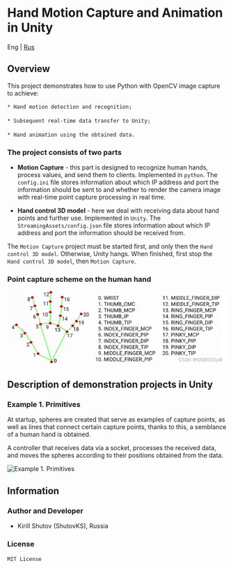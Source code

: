# Hand Motion Capture and Animation in Unity

Eng | [Rus](resources/readme_localisation/readme_ru.md)

## Overview

This project demonstrates how to use Python with OpenCV image capture to achieve:

``` text
* Hand motion detection and recognition; 

* Subsequent real-time data transfer to Unity;

* Hand animation using the obtained data. 
```

### The project consists of two parts

* **Motion Capture** - this part is designed to recognize human hands, process values, and send them to clients. Implemented in `python`. The `config.ini` file stores information about which IP address and port the information should be sent to and whether to render the camera image with real-time point capture processing in real time.

* **Hand control 3D model** - here we deal with receiving data about hand points and further use. Implemented in `Unity`. The `StreamingAssets/config.json` file stores information about which IP address and port the information should be received from.

The `Motion Capture` project must be started first, and only then the `Hand control 3D model`. Otherwise, Unity hangs. When finished, first stop the `Hand control 3D model`, then `Motion Capture`.

### Point capture scheme on the human hand

![scheme](resources/images/hand_point_map.png)

## Description of demonstration projects in Unity

### Example 1. Primitives

At startup, spheres are created that serve as examples of capture points, as well as lines that connect certain capture points, thanks to this, a semblance of a human hand is obtained.

A controller that receives data via a socket, processes the received data, and moves the spheres according to their positions obtained from the data.

![Example 1. Primitives](resources/images/screenshots/example_1_primitives.gif)

## Information

### Author and Developer

* Kirill Shutov (ShutovKS), Russia

### License

``` text
MIT License
```
